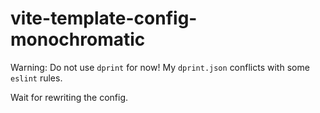 # vite-template-config-monochromatic

Warning: Do not use `dprint` for now!
My `dprint.json` conflicts with some `eslint` rules.

Wait for rewriting the config.
